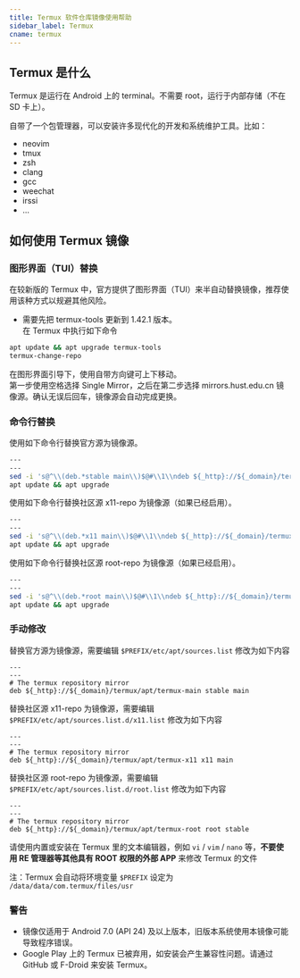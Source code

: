 ```yaml
---
title: Termux 软件仓库镜像使用帮助
sidebar_label: Termux
cname: termux
---
```



## Termux 是什么

Termux 是运行在 Android 上的 terminal。不需要 root，运行于内部存储（不在 SD 卡上）。

自带了一个包管理器，可以安装许多现代化的开发和系统维护工具。比如：

 * neovim
 * tmux
 * zsh
 * clang
 * gcc
 * weechat
 * irssi
 * ...

## 如何使用 Termux 镜像


### 图形界面（TUI）替换

在较新版的 Termux 中，官方提供了图形界面（TUI）来半自动替换镜像，推荐使用该种方式以规避其他风险。
* 需要先把 termux-tools 更新到 1.42.1 版本。  
在 Termux 中执行如下命令

```bash
apt update && apt upgrade termux-tools
termux-change-repo
```

在图形界面引导下，使用自带方向键可上下移动。   
第一步使用空格选择 Single Mirror，之后在第二步选择 mirrors.hust.edu.cn 镜像源。确认无误后回车，镜像源会自动完成更换。

### 命令行替换


使用如下命令行替换官方源为镜像源。

```bash varcode
---
---
sed -i 's@^\\(deb.*stable main\\)$@#\\1\\ndeb ${_http}://${_domain}/termux/apt/termux-main stable main@' $PREFIX/etc/apt/sources.list
apt update && apt upgrade
```

使用如下命令行替换社区源 x11-repo 为镜像源（如果已经启用）。

```bash varcode
---
---
sed -i 's@^\\(deb.*x11 main\\)$@#\\1\\ndeb ${_http}://${_domain}/termux/apt/termux-x11 x11 main @' $PREFIX/etc/apt/sources.list.d/x11.list 
apt update && apt upgrade 
```
使用如下命令行替换社区源 root-repo 为镜像源（如果已经启用）。

```bash varcode
---
---
sed -i 's@^\\(deb.*root main\\)$@#\\1\\ndeb ${_http}://${_domain}/termux/apt/termux-root root main @' $PREFIX/etc/apt/sources.list.d/root.list 
apt update && apt upgrade 
``` 

### 手动修改

替换官方源为镜像源，需要编辑 `$PREFIX/etc/apt/sources.list` 修改为如下内容

```properties varcode title="$PREFIX/etc/apt/sources.list"
---
---
# The termux repository mirror
deb ${_http}://${_domain}/termux/apt/termux-main stable main
```

替换社区源 x11-repo 为镜像源，需要编辑 `$PREFIX/etc/apt/sources.list.d/x11.list` 修改为如下内容

```properties varcode title="$PREFIX/etc/apt/sources.list.d/x11.list"
---
---
# The termux repository mirror
deb ${_http}://${_domain}/termux/apt/termux-x11 x11 main 
```

替换社区源 root-repo 为镜像源，需要编辑 `$PREFIX/etc/apt/sources.list.d/root.list` 修改为如下内容


```properties varcode title="$PREFIX/etc/apt/sources.list.d/root.list.d/root.list"
---
---
# The termux repository mirror
deb ${_http}://${_domain}/termux/apt/termux-root root stable 
```
 
请使用内置或安装在 Termux 里的文本编辑器，例如 `vi` / `vim` / `nano` 等，**不要使用 RE 管理器等其他具有 ROOT 权限的外部 APP** 来修改 Termux 的文件

注：Termux 会自动将环境变量 `$PREFIX` 设定为 `/data/data/com.termux/files/usr`

### 警告

* 镜像仅适用于 Android 7.0 (API 24) 及以上版本，旧版本系统使用本镜像可能导致程序错误。
* Google Play 上的 Termux 已被弃用，如安装会产生兼容性问题。请通过 GitHub 或 F-Droid 来安装 Termux。
